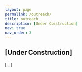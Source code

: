 ```yaml
---
layout: page
permalink: /outreach/
title: outreach
description: [Under Construction]
nav: true
nav_order: 3
---
```


## [Under Construction]

[...]
